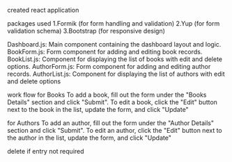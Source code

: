 created react application


packages used
1.Formik (for form handling and validation)
2.Yup (for form validation schema)
3.Bootstrap (for responsive design)

Dashboard.js: Main component containing the dashboard layout and logic.
BookForm.js: Form component for adding and editing book records.
BookList.js: Component for displaying the list of books with edit and delete options.
AuthorForm.js: Form component for adding and editing author records.
AuthorList.js: Component for displaying the list of authors with edit and delete options

work flow
for Books 
To add a book, fill out the form under the "Books Details" section and click "Submit".
To edit a book, click the "Edit" button next to the book in the list, update the form, and click "Update"

for Authors
To add an author, fill out the form under the "Author Details" section and click "Submit".
To edit an author, click the "Edit" button next to the author in the list, update the form, and click "Update"

delete if entry not required